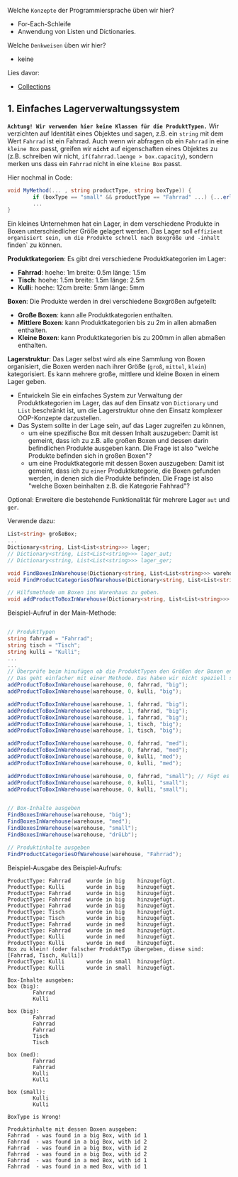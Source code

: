 Welche ``Konzepte`` der Programmiersprache üben wir hier?
* For-Each-Schleife
* Anwendung von Listen und Dictionaries.

Welche ``Denkweisen`` üben wir hier?
* keine

Lies davor:
* [Collections](https://github.com/MrStrelow/BBRZ/blob/main/JET/modul_1_c%23_basics/L03CollectionsTreesAndEnumerators/L03CollectionsTreesAndEnumerators/L03.0ListenUndDictionaries.md)

## 1. Einfaches Lagerverwaltungssystem
**`Achtung! Wir verwenden hier keine Klassen für die ProduktTypen.`** Wir verzichten auf Identität eines Objektes und sagen, z.B. ein `string` mit dem Wert `Fahrrad` ist ein Fahrrad.
Auch wenn wir abfragen ob ein `Fahrrad` in eine `kleine Box` passt, greifen wir **`nicht`** auf eigenschaften eines Objektes zu (z.B. schreiben wir nicht, `if(fahrrad.laenge > box.capacity`), sondern merken uns dass ein `Fahrrad` nicht in eine `kleine Box` passt.

Hier nochmal in Code:
```csharp
void MyMethod(... , string productType, string boxType)) {
        if (boxType == "small" && productType == "Fahrrad" ...) {...erlaube keinen Zugriff auf die Box...}
        ...
}
```

Ein kleines Unternehmen hat ein Lager, in dem verschiedene Produkte in Boxen unterschiedlicher Größe gelagert werden. Das Lager soll `effizient organisiert sein, um die Produkte schnell nach Boxgröße und -inhalt `finden` zu können.

**Produktkategorien**: Es gibt drei verschiedene Produktkategorien im Lager:
   - **Fahrrad**: hoehe: 1m breite: 0.5m länge: 1.5m
   - **Tisch**: hoehe: 1.5m breite: 1.5m länge: 2.5m
   - **Kulli**: hoehe: 12cm breite: 5mm länge: 5mm

**Boxen**: Die Produkte werden in drei verschiedene Boxgrößen aufgeteilt:
   - **Große Boxen**: kann alle Produktkategorien enthalten.
   - **Mittlere Boxen**: kann Produktkategorien bis zu 2m in allen abmaßen enthalten.
   - **Kleine Boxen**: kann Produktkategorien bis zu 200mm in allen abmaßen enthalten.


**Lagerstruktur**: Das Lager selbst wird als eine Sammlung von Boxen organisiert, die Boxen werden nach ihrer Größe (`groß`, `mittel`, `klein`) kategorisiert.
Es kann mehrere große, mittlere und kleine Boxen in einem Lager geben.

- Entwickeln Sie ein einfaches System zur Verwaltung der Produktkategorien im Lager, das auf den Einsatz von `Dictionary` und `List` beschränkt ist, um die Lagerstruktur ohne den Einsatz komplexer OOP-Konzepte darzustellen. 
- Das System sollte in der Lage sein, auf das Lager zugreifen zu können,
  -  um eine spezifische Box mit dessen Inhalt auszugeben: Damit ist gemeint, dass ich zu z.B. alle großen Boxen und dessen darin befindlichen Produkte ausgeben kann. Die Frage ist also "welche Produkte befinden sich in großen Boxen"?
  -  um eine Produktkategorie mit dessen Boxen auszugeben: Damit ist gemeint, dass ich zu `einer` Produktkategorie, die Boxen gefunden werden, in denen sich die Produkte befinden. Die Frage ist also "welche Boxen beinhalten z.B. die Kategorie Fahhrad"?


Optional: Erweitere die bestehende Funktionalität für mehrere Lager `aut` und `ger`.

Verwende dazu:
```csharp
List<string> großeBox;
...
Dictionary<string, List<List<string>>> lager;
// Dictionary<string, List<List<string>>> lager_aut;
// Dictionary<string, List<List<string>>> lager_ger;

void FindBoxesInWarehouse(Dictionary<string, List<List<string>>> warehouse, string boxType) { ... }
void FindProductCategoriesOfWarehouse(Dictionary<string, List<List<string>>> warehouse, string productType) { ... }

// Hilfsmethode um Boxen ins Warenhaus zu geben.
void addProductToBoxInWarehouse(Dictionary<string, List<List<string>>> warehouse, int boxId, string productType, string key) { ... }
```

Beispiel-Aufruf in der Main-Methode:
```csharp

// ProduktTypen
string fahrrad = "Fahrrad";
string tisch = "Tisch";
string kulli = "Kulli";
...
...
// Überprüfe beim hinufügen ob die ProduktTypen den Größen der Boxen entsprechen
// Das geht einfacher mit einer Methode. Das haben wir nicht speziell spezifiziert in der Angabe (mit Absicht!).
addProductToBoxInWarehouse(warehouse, 0, fahrrad, "big");
addProductToBoxInWarehouse(warehouse, 0, kulli, "big");

addProductToBoxInWarehouse(warehouse, 1, fahrrad, "big");
addProductToBoxInWarehouse(warehouse, 1, fahrrad, "big");
addProductToBoxInWarehouse(warehouse, 1, fahrrad, "big");
addProductToBoxInWarehouse(warehouse, 1, tisch, "big");
addProductToBoxInWarehouse(warehouse, 1, tisch, "big");

addProductToBoxInWarehouse(warehouse, 0, fahrrad, "med");
addProductToBoxInWarehouse(warehouse, 0, fahrrad, "med");
addProductToBoxInWarehouse(warehouse, 0, kulli, "med");
addProductToBoxInWarehouse(warehouse, 0, kulli, "med");

addProductToBoxInWarehouse(warehouse, 0, fahrrad, "small"); // Fügt es nicht hinzu, da eine Box welche small zu für ein Fahrrad nicht passend ist.
addProductToBoxInWarehouse(warehouse, 0, kulli, "small");
addProductToBoxInWarehouse(warehouse, 0, kulli, "small");


// Box-Inhalte ausgeben
FindBoxesInWarehouse(warehouse, "big");
FindBoxesInWarehouse(warehouse, "med");
FindBoxesInWarehouse(warehouse, "small");
FindBoxesInWarehouse(warehouse, "drüLb");

// Produktinhalte ausgeben
FindProductCategoriesOfWarehouse(warehouse, "Fahrrad");
```

Beispiel-Ausgabe des Beispiel-Aufrufs:
```
ProductType: Fahrrad     wurde in big    hinzugefügt.
ProductType: Kulli       wurde in big    hinzugefügt.
ProductType: Fahrrad     wurde in big    hinzugefügt.
ProductType: Fahrrad     wurde in big    hinzugefügt.
ProductType: Fahrrad     wurde in big    hinzugefügt.
ProductType: Tisch       wurde in big    hinzugefügt.
ProductType: Tisch       wurde in big    hinzugefügt.
ProductType: Fahrrad     wurde in med    hinzugefügt.
ProductType: Fahrrad     wurde in med    hinzugefügt.
ProductType: Kulli       wurde in med    hinzugefügt.
ProductType: Kulli       wurde in med    hinzugefügt.
Box zu klein! (oder falscher ProduktTyp übergeben, diese sind: [Fahrrad, Tisch, Kulli])
ProductType: Kulli       wurde in small  hinzugefügt.
ProductType: Kulli       wurde in small  hinzugefügt.

Box-Inhalte ausgeben:
box (big):
        Fahrrad
        Kulli

box (big):
        Fahrrad
        Fahrrad
        Fahrrad
        Tisch
        Tisch

box (med):
        Fahrrad
        Fahrrad
        Kulli
        Kulli

box (small):
        Kulli
        Kulli

BoxType is Wrong!

Produktinhalte mit dessen Boxen ausgeben:
Fahrrad  - was found in a big Box, with id 1
Fahrrad  - was found in a big Box, with id 2
Fahrrad  - was found in a big Box, with id 2
Fahrrad  - was found in a big Box, with id 2
Fahrrad  - was found in a med Box, with id 1
Fahrrad  - was found in a med Box, with id 1
```